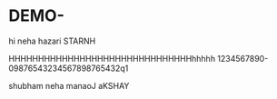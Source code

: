 # DEMO-

hi neha hazari
STARNH


HHHHHHHHHHHHHHHHHHHHHHHHHHHHHHHhhhhh
1234567890-09876543234567898765432q1  

shubham neha manaoJ aKSHAY
